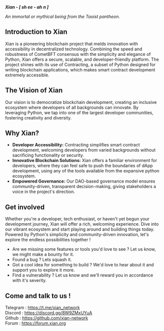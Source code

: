 
***Xian* - *[ sh ee - ah n ]***

*An immortal or mythical being from the Taoist pantheon.* 

## Introduction to Xian

Xian is a pioneering blockchain project that melds innovation with accessibility in decentralized technology. Combining the speed and robustness of CometBFT consensus with the simplicity and elegance of Python, Xian offers a secure, scalable, and developer-friendly platform. The project shines with its use of Contracting, a subset of Python designed for writing blockchain applications, which makes smart contract development extremely accessible.

## The Vision of Xian

Our vision is to democratize blockchain development, creating an inclusive ecosystem where developers of all backgrounds can innovate. By leveraging Python, we tap into one of the largest developer communities, fostering creativity and diversity.

## Why Xian?

- **Developer Accessibility:** Contracting simplifies smart contract development, welcoming developers from varied backgrounds without sacrificing functionality or security.
- **Innovative Blockchain Solutions:** Xian offers a familiar environment for developers, where they can feel safe to push the boundaries of dApp development, using any of the tools available from the expansive python ecosystem.
- **Empowered Governance:** Our DAO-based governance model ensures community-driven, transparent decision-making, giving stakeholders a voice in the project's direction.

## Get involved

Whether you're a developer, tech enthusiast, or haven't yet begun your development journey, Xian will offer a rich, welcoming experience. Dive into our vibrant ecosystem and start playing around and building things today.
Powered by Python's simplicity and community-driven innovation, let's explore the endless possibilities together !

- Are we missing some features or tools you'd love to see ? Let us know, we might make a bounty for it.
- Found a bug ? Lets squash it.
- Got a cool idea for something to build ? We'd love to hear about it and support you to explore it more.
- Find a vulnerability ? Let us know and we'll reward you in accordance with it's severity.


## Come and talk to us !

Telegram : https://t.me/xian_network <br/>
Discord : https://discord.gg/8W9ZMxUYuA <br/>
Github : https://github.com/xian-network <br/>
Forum : https://forum.xian.org
